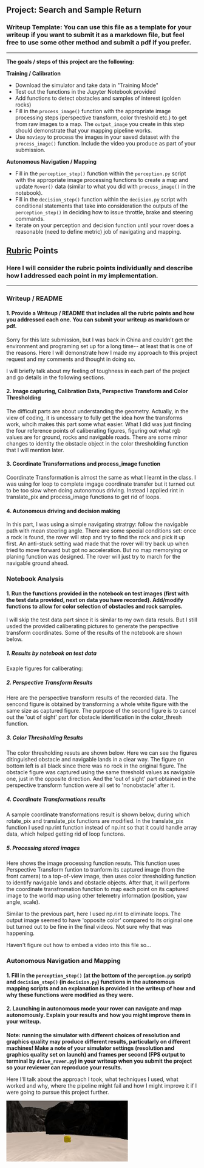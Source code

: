 ## Project: Search and Sample Return
### Writeup Template: You can use this file as a template for your writeup if you want to submit it as a markdown file, but feel free to use some other method and submit a pdf if you prefer.

---


**The goals / steps of this project are the following:**  

**Training / Calibration**  

* Download the simulator and take data in "Training Mode"
* Test out the functions in the Jupyter Notebook provided
* Add functions to detect obstacles and samples of interest (golden rocks)
* Fill in the `process_image()` function with the appropriate image processing steps (perspective transform, color threshold etc.) to get from raw images to a map.  The `output_image` you create in this step should demonstrate that your mapping pipeline works.
* Use `moviepy` to process the images in your saved dataset with the `process_image()` function.  Include the video you produce as part of your submission.

**Autonomous Navigation / Mapping**

* Fill in the `perception_step()` function within the `perception.py` script with the appropriate image processing functions to create a map and update `Rover()` data (similar to what you did with `process_image()` in the notebook). 
* Fill in the `decision_step()` function within the `decision.py` script with conditional statements that take into consideration the outputs of the `perception_step()` in deciding how to issue throttle, brake and steering commands. 
* Iterate on your perception and decision function until your rover does a reasonable (need to define metric) job of navigating and mapping.  

[//]: # (Image References)

[image1]: ./misc/rover_image.jpg
[image2]: ./calibration_images/example_grid1.jpg
[image3]: ./calibration_images/example_rock1.jpg 

## [Rubric](https://review.udacity.com/#!/rubrics/916/view) Points
### Here I will consider the rubric points individually and describe how I addressed each point in my implementation.  

---
### Writeup / README

#### 1. Provide a Writeup / README that includes all the rubric points and how you addressed each one.  You can submit your writeup as markdown or pdf.  

Sorry for this late submission, but I was back in China and couldn't get the environment and programing set up for a long time-- at least that is one of the reasons. Here I will demonstrate how I made my approach to this project request and my comments and thought in doing so.

I will briefly talk about my feeling of toughness in each part of the project and go details in the following sections.

#### 2. Image capturing, Calibration Data, Perspective Transform and Color Thresholding

The difficult parts are about understanding the geometry. Actually, in the view of coding, it is uncessary to fully get the idea how the transforms work, whcih makes this part some what easier. What I did was just finding the four reference points of caliberating figures, figuring out what rgb values are for ground, rocks and navigable roads. There are some minor changes to identity the obstacle object in the color thresholding function that I will mention later.

#### 3. Coordinate Transformations and process_image function

Coordinate Transformation is almost the same as what I learnt in the class. I was using for loop to complete imgage coordinate transfer but it turned out to be too slow when doing autonomous driving. Instead I applied rint in translate_pix and process_image functions to get rid of loops.

#### 4. Autonomous driving and decision making

In this part, I was using a simple navigating stratrgy: follow the navigable path with mean steering angle. 
There are some special conditions set: once a rock is found, the rover will stop and try to find the rock and pick it up first. An anti-stuck setting wad made that the rover will try back up when tried to move forward but got no acceleration. But no map memorying or planing function was designed. The rover will just try to march for the navigable ground ahead.

### Notebook Analysis
#### 1. Run the functions provided in the notebook on test images (first with the test data provided, next on data you have recorded). Add/modify functions to allow for color selection of obstacles and rock samples.

I will skip the test data part since it is similar to my own data resuls. But I still usded the provided caliberating pictures to generate the perspective transform coordinates. Some of the results of the notebook are shown below.

##### 1. Results by notebook on test data

Exaple figures for caliberating:

[Example_grid figure]: (./report_folders/grid_grid.jpg)
[Example_rock figure]: ./report_folders/rock_grid.jpg

##### 2. Perspective Transform Results 

Here are the perspective transform results of the recorded data. The sencond figure is obtained by transforming a whole white figure with the same size as captured figure. The purpose of the second figure is to cancel out the 'out of sight' part for obstacle identification in the color_thresh function.

[Perspective transform results on recorded data]: ./report_folders/perspect_trans_color.png

##### 3. Color Thresholding Results

The color thresholding resuts are shown below. Here we can see the figures ditinguished obstacle and navigable lands in a clear way. The figure on bottom left is all black since there was no rock in the original figure. The obstacle figure was captured using the same threshold values as navigable one, just in the opposite direction. And the 'out of sight' part obtained in the perspective transform function were all set to 'nonobstacle' after it.

[Color Thresholding Results of recorded data]: ./report_folders/color_thresh.png

##### 4. Coordinate Transformations results

A sample coordinate transformations result is shown below, during which rotate_pix and translate_pix functions are modified.
In the translate_pix function I used np.rint function instead of np.int so that it could handle array data, which helped getting rid of loop functons.

[Coordinate Transformations results of recorded data]: ./report_folders/Coordinate_transformations.png

##### 5. Processing stored images

Here shows the image processing function resuts. This function uses Perspective Transform funtion to tranform its captured image (from the front camera) to a top-of-view image, then uses color thresholding function to identify navigable lands and obstacle objects. After that, it will perform the coordinate transfromation function to map each point on its captured image to the world map using other telemetry information (position, yaw angle, scale).

Similar to the previous part, here I used np.rint to eliminate loops. The output image seemed to have 'opposite color' compared to its original one but turned out to be fine in the final videos. Not sure why that was happening.

[Coordinate Transformations results of recorded data]: ./report_folders/process_image.png
 
 Haven't figure out how to embed a video into this file so...
### Autonomous Navigation and Mapping

#### 1. Fill in the `perception_step()` (at the bottom of the `perception.py` script) and `decision_step()` (in `decision.py`) functions in the autonomous mapping scripts and an explanation is provided in the writeup of how and why these functions were modified as they were.


#### 2. Launching in autonomous mode your rover can navigate and map autonomously.  Explain your results and how you might improve them in your writeup.  

**Note: running the simulator with different choices of resolution and graphics quality may produce different results, particularly on different machines!  Make a note of your simulator settings (resolution and graphics quality set on launch) and frames per second (FPS output to terminal by `drive_rover.py`) in your writeup when you submit the project so your reviewer can reproduce your results.**

Here I'll talk about the approach I took, what techniques I used, what worked and why, where the pipeline might fail and how I might improve it if I were going to pursue this project further.  



![alt text][image3]


